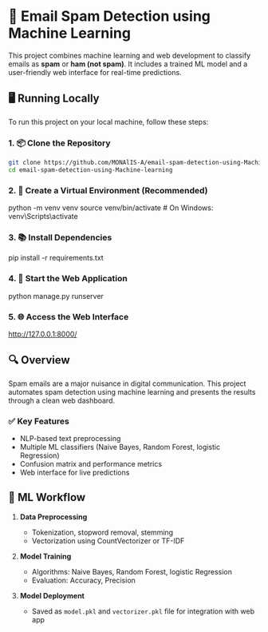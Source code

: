 # 📧 Email Spam Detection using Machine Learning

This project combines machine learning and web development to classify emails as **spam** or **ham (not spam)**. It includes a trained ML model and a user-friendly web interface for real-time predictions.

## 🖥️ Running Locally

To run this project on your local machine, follow these steps:

### 1. 📦 Clone the Repository

```bash
git clone https://github.com/MONAlIS-A/email-spam-detection-using-Machine-learning.git
cd email-spam-detection-using-Machine-learning
```

### 2. 🧪 Create a Virtual Environment (Recommended)
python -m venv venv
source venv/bin/activate  # On Windows: venv\Scripts\activate

### 3. 📚 Install Dependencies
pip install -r requirements.txt

### 4. 🚀 Start the Web Application
python manage.py runserver

### 5. 🌐 Access the Web Interface
http://127.0.0.1:8000/

## 🔍 Overview

Spam emails are a major nuisance in digital communication. This project automates spam detection using machine learning and presents the results through a clean web dashboard.

### ✅ Key Features

- NLP-based text preprocessing
- Multiple ML classifiers (Naive Bayes, Random Forest, logistic Regression)
- Confusion matrix and performance metrics
- Web interface for live predictions

## 🧠 ML Workflow

1. **Data Preprocessing**
   - Tokenization, stopword removal, stemming
   - Vectorization using CountVectorizer or TF-IDF

2. **Model Training**
   - Algorithms: Naive Bayes, Random Forest, logistic Regression
   - Evaluation: Accuracy, Precision

3. **Model Deployment**
   - Saved as `model.pkl` and `vectorizer.pkl` file for integration with web app


